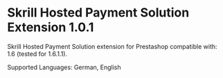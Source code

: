 Skrill Hosted Payment Solution Extension 1.0.1
==============================================

Skrill Hosted Payment Solution extension for Prestashop compatible with: 1.6 (tested for 1.6.1.1). 

Supported Languages: German, English